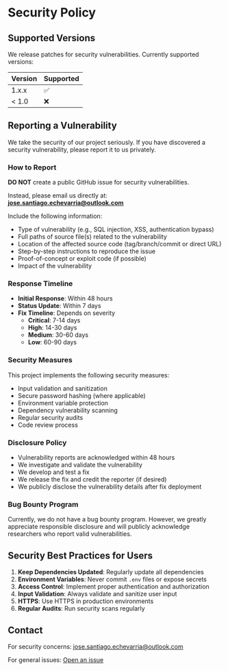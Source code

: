 # Security Policy

## Supported Versions

We release patches for security vulnerabilities. Currently supported versions:

| Version | Supported          |
| ------- | ------------------ |
| 1.x.x   | :white_check_mark: |
| < 1.0   | :x:                |

## Reporting a Vulnerability

We take the security of our project seriously. If you have discovered a security vulnerability, please report it to us privately.

### How to Report

**DO NOT** create a public GitHub issue for security vulnerabilities.

Instead, please email us directly at:
**jose.santiago.echevarria@outlook.com**

Include the following information:
- Type of vulnerability (e.g., SQL injection, XSS, authentication bypass)
- Full paths of source file(s) related to the vulnerability
- Location of the affected source code (tag/branch/commit or direct URL)
- Step-by-step instructions to reproduce the issue
- Proof-of-concept or exploit code (if possible)
- Impact of the vulnerability

### Response Timeline

- **Initial Response**: Within 48 hours
- **Status Update**: Within 7 days
- **Fix Timeline**: Depends on severity
  - **Critical**: 7-14 days
  - **High**: 14-30 days
  - **Medium**: 30-60 days
  - **Low**: 60-90 days

### Security Measures

This project implements the following security measures:

- Input validation and sanitization
- Secure password hashing (where applicable)
- Environment variable protection
- Dependency vulnerability scanning
- Regular security audits
- Code review process

### Disclosure Policy

- Vulnerability reports are acknowledged within 48 hours
- We investigate and validate the vulnerability
- We develop and test a fix
- We release the fix and credit the reporter (if desired)
- We publicly disclose the vulnerability details after fix deployment

### Bug Bounty Program

Currently, we do not have a bug bounty program. However, we greatly appreciate responsible disclosure and will publicly acknowledge researchers who report valid vulnerabilities.

## Security Best Practices for Users

1. **Keep Dependencies Updated**: Regularly update all dependencies
2. **Environment Variables**: Never commit `.env` files or expose secrets
3. **Access Control**: Implement proper authentication and authorization
4. **Input Validation**: Always validate and sanitize user input
5. **HTTPS**: Use HTTPS in production environments
6. **Regular Audits**: Run security scans regularly

## Contact

For security concerns: jose.santiago.echevarria@outlook.com

For general issues: [Open an issue](https://github.com/josemsantiago/ILoveReactApp/issues)
